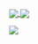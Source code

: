 <a href="https://github.com/anuraghazra/github-readme-stats">
  <img align="center" src="https://github-readme-stats.vercel.app/api?username=Waynenet&count_private=true&show_icons=true&theme=flag-india" />
</a>
<a href="https://github.com/anuraghazra/convoychat">
  <img align="center" src="https://github-readme-stats.vercel.app/api/top-langs/?username=Waynenet&layout=compact&theme=flag-india" />
</a>

![](https://komarev.com/ghpvc/?username=Waynenet&color=brightgreen&style=plastic)
